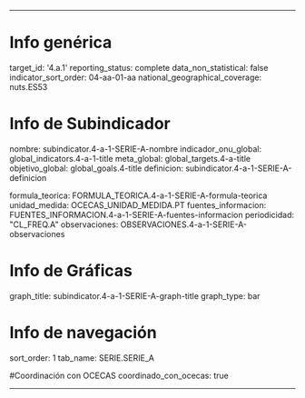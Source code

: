 ---

# Info genérica
target_id: '4.a.1'
reporting_status: complete
data_non_statistical: false
indicator_sort_order: 04-aa-01-aa
national_geographical_coverage: nuts.ES53

# Info de Subindicador
nombre: subindicator.4-a-1-SERIE-A-nombre
indicador_onu_global: global_indicators.4-a-1-title
meta_global: global_targets.4-a-title
objetivo_global: global_goals.4-title
definicion: subindicator.4-a-1-SERIE-A-definicion

formula_teorica: FORMULA_TEORICA.4-a-1-SERIE-A-formula-teorica
unidad_medida: OCECAS_UNIDAD_MEDIDA.PT
fuentes_informacion: FUENTES_INFORMACION.4-a-1-SERIE-A-fuentes-informacion
periodicidad: "CL_FREQ.A"
observaciones: OBSERVACIONES.4-a-1-SERIE-A-observaciones

# Info de Gráficas
graph_title: subindicator.4-a-1-SERIE-A-graph-title
graph_type: bar

# Info de navegación
sort_order: 1
tab_name: SERIE.SERIE_A

#Coordinación con OCECAS
coordinado_con_ocecas: true

---
